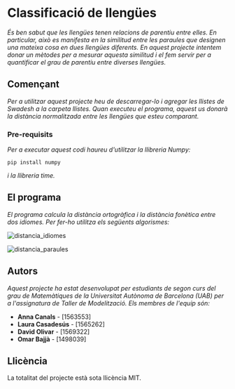 # Classificació de llengües

_És ben sabut que les llengües tenen relacions de parentiu entre elles. En particular, això es manifesta en la similitud entre les paraules que designen una mateixa cosa en dues llengües diferents. En aquest projecte intentem donar un mètodes per a mesurar aquesta similitud i el fem servir per a quantificar el grau de parentiu entre diverses llengües._

## Començant

_Per a utilitzar aquest projecte heu de descarregar-lo i agregar les llistes de Swadesh a la carpeta llistes. Quan executeu el programa, aquest us donarà la distància normalitzada entre les llengües que esteu comparant._


### Pre-requisits

_Per a executar aquest codi haureu d'utilitzar la llibreria Numpy:_

```
pip install numpy
```
_i la llibreria time._

## El programa

_El programa calcula la distància ortogràfica i la distància fonètica entre dos idiomes. Per fer-ho utilitza els següents algorismes:_


![distancia_idiomes](https://user-images.githubusercontent.com/84815052/120990428-d3e9fa80-c780-11eb-825f-6c2f2dbc7983.png)

![distancia_paraules](https://user-images.githubusercontent.com/84815052/120990804-3d6a0900-c781-11eb-95a3-e316c5f355b7.png)

## Autors

_Aquest projecte ha estat desenvolupat per estudiants de segon curs del grau de Matemàtiques de la Universitat Autònoma de Barcelona (UAB) per a l'assignatura de Taller de Modelització. Els membres de l'equip són:_

* **Anna Canals** - [1563553]
* **Laura Casadesús** - [1565262]
* **David Olivar**  - [1569322]
* **Omar Bajjà**  - [1498039]

## Llicència

La totalitat del projecte està sota llicència MIT.

